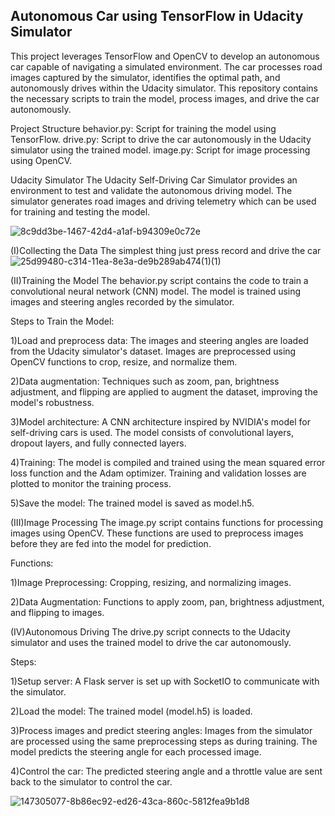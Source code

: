 ## Autonomous Car using TensorFlow in Udacity Simulator

This project leverages TensorFlow and OpenCV to develop an autonomous car capable of navigating a simulated environment. The car processes road images captured by the simulator, identifies the optimal path, and autonomously drives within the Udacity simulator. This repository contains the necessary scripts to train the model, process images, and drive the car autonomously.

Project Structure
  behavior.py: Script for training the model using TensorFlow.
  drive.py: Script to drive the car autonomously in the Udacity simulator using the trained model.
  image.py: Script for image processing using OpenCV.
  
Udacity Simulator
The Udacity Self-Driving Car Simulator provides an environment to test and validate the autonomous driving model. The simulator generates road images and driving telemetry which can be used for training and testing the model.

![8c9dd3be-1467-42d4-a1af-b94309e0c72e](https://github.com/Rhythmbellic/Autonomous-car-using-tensorflow-in-udacity/assets/92723976/7140daab-f5a6-4434-a618-5fb91c2e972a)

(I)Collecting the Data
The simplest thing just press record and drive the car
![25d99480-c314-11ea-8e3a-de9b289ab474(1)(1)](https://github.com/Rhythmbellic/Autonomous-car-using-tensorflow-in-udacity/assets/92723976/dae65d76-ff63-49ee-a3f2-2038ca0b7e63)



(II)Training the Model
The behavior.py script contains the code to train a convolutional neural network (CNN) model. The model is trained using images and steering angles recorded by the simulator.

Steps to Train the Model:

1)Load and preprocess data:
  The images and steering angles are loaded from the Udacity simulator's dataset.
  Images are preprocessed using OpenCV functions to crop, resize, and normalize them.

2)Data augmentation:
  Techniques such as zoom, pan, brightness adjustment, and flipping are applied to augment the dataset, improving the model's robustness.

3)Model architecture:
  A CNN architecture inspired by NVIDIA's model for self-driving cars is used.
  The model consists of convolutional layers, dropout layers, and fully connected layers.

4)Training:
  The model is compiled and trained using the mean squared error loss function and the Adam optimizer.
  Training and validation losses are plotted to monitor the training process.

5)Save the model:
  The trained model is saved as model.h5.

(III)Image Processing
The image.py script contains functions for processing images using OpenCV. These functions are used to preprocess images before they are fed into the model for prediction.

Functions:

1)Image Preprocessing:
  Cropping, resizing, and normalizing images.

2)Data Augmentation:
  Functions to apply zoom, pan, brightness adjustment, and flipping to images.


(IV)Autonomous Driving
The drive.py script connects to the Udacity simulator and uses the trained model to drive the car autonomously.

Steps:

1)Setup server:
  A Flask server is set up with SocketIO to communicate with the simulator.

2)Load the model:
  The trained model (model.h5) is loaded.

3)Process images and predict steering angles:
  Images from the simulator are processed using the same preprocessing steps as during training.
  The model predicts the steering angle for each processed image.

4)Control the car:
  The predicted steering angle and a throttle value are sent back to the simulator to control the car.  

![147305077-8b86ec92-ed26-43ca-860c-5812fea9b1d8](https://github.com/Rhythmbellic/Autonomous-car-using-tensorflow-in-udacity/assets/92723976/306488e2-6626-4f3d-9c7b-0395bf945215)
